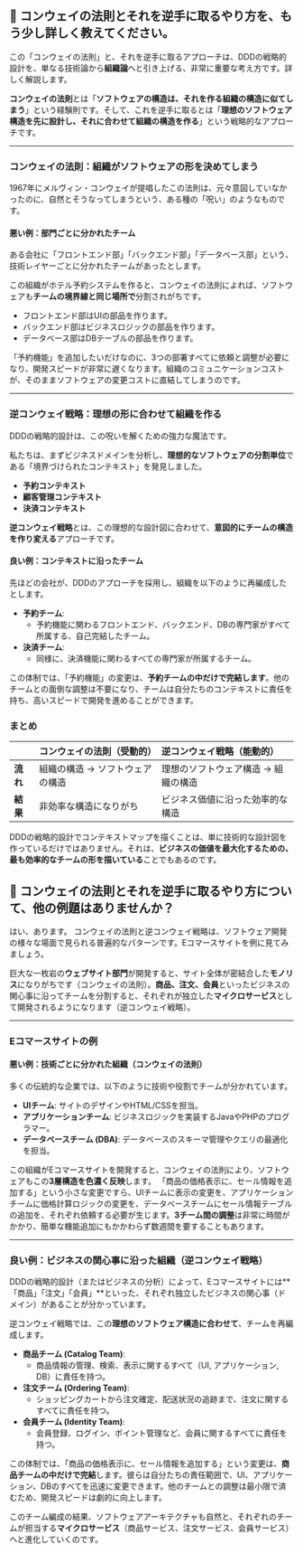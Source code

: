 ## 🤔 コンウェイの法則とそれを逆手に取るやり方を、もう少し詳しく教えてください。

この「コンウェイの法則」と、それを逆手に取るアプローチは、DDDの戦略的設計を、単なる技術論から**組織論**へと引き上げる、非常に重要な考え方です。詳しく解説します。

**コンウェイの法則**とは「**ソフトウェアの構造は、それを作る組織の構造に似てしまう**」という経験則です。そして、これを逆手に取るとは「**理想のソフトウェア構造を先に設計し、それに合わせて組織の構造を作る**」という戦略的なアプローチです。

***
### コンウェイの法則：組織がソフトウェアの形を決めてしまう

1967年にメルヴィン・コンウェイが提唱したこの法則は、元々意図していなかったのに、自然とそうなってしまうという、ある種の「呪い」のようなものです。

####  悪い例：部門ごとに分かれたチーム
ある会社に「フロントエンド部」「バックエンド部」「データベース部」という、技術レイヤーごとに分かれたチームがあったとします。



この組織がホテル予約システムを作ると、コンウェイの法則によれば、ソフトウェアも**チームの境界線と同じ場所で**分割されがちです。

* フロントエンド部はUIの部品を作ります。
* バックエンド部はビジネスロジックの部品を作ります。
* データベース部はDBテーブルの部品を作ります。

「予約機能」を追加したいだけなのに、3つの部署すべてに依頼と調整が必要になり、開発スピードが非常に遅くなります。組織のコミュニケーションコストが、そのままソフトウェアの変更コストに直結してしまうのです。

---
### 逆コンウェイ戦略：理想の形に合わせて組織を作る

DDDの戦略的設計は、この呪いを解くための強力な魔法です。

私たちは、まずビジネスドメインを分析し、**理想的なソフトウェアの分割単位**である「境界づけられたコンテキスト」を発見しました。

* **予約コンテキスト**
* **顧客管理コンテキスト**
* **決済コンテキスト**

**逆コンウェイ戦略**とは、この理想的な設計図に合わせて、**意図的にチームの構造を作り変える**アプローチです。



####  良い例：コンテキストに沿ったチーム
先ほどの会社が、DDDのアプローチを採用し、組織を以下のように再編成したとします。

* **予約チーム**:
    * 予約機能に関わるフロントエンド、バックエンド、DBの専門家がすべて所属する、自己完結したチーム。
* **決済チーム**:
    * 同様に、決済機能に関わるすべての専門家が所属するチーム。

この体制では、「予約機能」の変更は、**予約チームの中だけで完結します**。他のチームとの面倒な調整は不要になり、チームは自分たちのコンテキストに責任を持ち、高いスピードで開発を進めることができます。

### まとめ

| | **コンウェイの法則（受動的）** | **逆コンウェイ戦略（能動的）** |
| :--- | :--- | :--- |
| **流れ** | 組織の構造 → ソフトウェアの構造 | 理想のソフトウェア構造 → 組織の構造 |
| **結果** | 非効率な構造になりがち | ビジネス価値に沿った効率的な構造 |

DDDの戦略的設計でコンテキストマップを描くことは、単に技術的な設計図を作っているだけではありません。それは、**ビジネスの価値を最大化するための、最も効率的なチームの形を描いている**ことでもあるのです。

## 🤔 コンウェイの法則とそれを逆手に取るやり方について、他の例題はありませんか？

はい、あります。
コンウェイの法則と逆コンウェイ戦略は、ソフトウェア開発の様々な場面で見られる普遍的なパターンです。Eコマースサイトを例に見てみましょう。

巨大な一枚岩の**ウェブサイト部門**が開発すると、サイト全体が密結合した**モノリス**になりがちです（コンウェイの法則）。**商品、注文、会員**といったビジネスの関心事に沿ってチームを分割すると、それぞれが独立した**マイクロサービス**として開発されるようになります（逆コンウェイ戦略）。

***
### Eコマースサイトの例

#### 悪い例：技術ごとに分かれた組織（コンウェイの法則）

多くの伝統的な企業では、以下のように技術や役割でチームが分かれています。

* **UIチーム**: サイトのデザインやHTML/CSSを担当。
* **アプリケーションチーム**: ビジネスロジックを実装するJavaやPHPのプログラマー。
* **データベースチーム (DBA)**: データベースのスキーマ管理やクエリの最適化を担当。



この組織がEコマースサイトを開発すると、コンウェイの法則により、ソフトウェアもこの**3層構造を色濃く反映**します。
「商品の価格表示に、セール情報を追加する」という小さな変更ですら、UIチームに表示の変更を、アプリケーションチームに価格計算ロジックの変更を、データベースチームにセール情報テーブルの追加を、それぞれ依頼する必要が生じます。**3チーム間の調整**は非常に時間がかかり、簡単な機能追加にもかかわらず数週間を要することもあります。

---
### 良い例：ビジネスの関心事に沿った組織（逆コンウェイ戦略）

DDDの戦略的設計（またはビジネスの分析）によって、Eコマースサイトには**「商品」「注文」「会員」**といった、それぞれ独立したビジネスの関心事（ドメイン）があることが分かっています。

逆コンウェイ戦略では、この**理想のソフトウェア構造に合わせて**、チームを再編成します。

* **商品チーム (Catalog Team)**:
    * 商品情報の管理、検索、表示に関するすべて（UI, アプリケーション, DB）に責任を持つ。
* **注文チーム (Ordering Team)**:
    * ショッピングカートから注文確定、配送状況の追跡まで、注文に関するすべてに責任を持つ。
* **会員チーム (Identity Team)**:
    * 会員登録、ログイン、ポイント管理など、会員に関するすべてに責任を持つ。



この体制では、「商品の価格表示に、セール情報を追加する」という変更は、**商品チームの中だけで完結**します。彼らは自分たちの責任範囲で、UI、アプリケーション、DBのすべてを迅速に変更できます。他のチームとの調整は最小限で済むため、開発スピードは劇的に向上します。

このチーム編成の結果、ソフトウェアアーキテクチャも自然と、それぞれのチームが担当する**マイクロサービス**（商品サービス、注文サービス、会員サービス）へと進化していくのです。